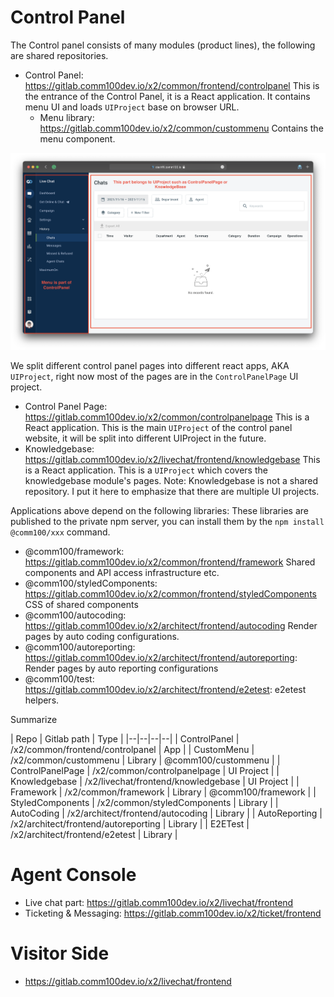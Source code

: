 # Control Panel

The Control panel consists of many modules (product lines), the following are shared repositories.

- Control Panel: https://gitlab.comm100dev.io/x2/common/frontend/controlpanel
  This is the entrance of the Control Panel, it is a React application. It contains menu UI and loads `UIProject` base on browser URL.
   - Menu library: https://gitlab.comm100dev.io/x2/common/custommenu
     Contains the menu component.

![cpui.png](/.attachments/cpui-eca6877f-9254-4d1c-9965-4e6a0993c850.png)

We split different control panel pages into different react apps, AKA `UIProject`, right now most of the pages are in the `ControlPanelPage` UI project.

- Control Panel Page: https://gitlab.comm100dev.io/x2/common/controlpanelpage
  This is a React application. This is the main `UIProject` of the control panel website, it will be split into different UIProject in the future.
- Knowledgebase: https://gitlab.comm100dev.io/x2/livechat/frontend/knowledgebase
  This is a React application. This is a `UIProject` which covers the knowledgebase module's pages.
  Note: Knowledgebase is not a shared repository. I put it here to emphasize that there are multiple UI projects.


Applications above depend on the following libraries:
These libraries are published to the private npm server, you can install them by the `npm install @comm100/xxx` command.
- @comm100/framework: https://gitlab.comm100dev.io/x2/common/frontend/framework
  Shared components and API access infrastructure etc.
- @comm100/styledComponents: https://gitlab.comm100dev.io/x2/common/frontend/styledComponents
  CSS of shared components
- @comm100/autocoding: https://gitlab.comm100dev.io/x2/architect/frontend/autocoding
  Render pages by auto coding configurations.
- @comm100/autoreporting: https://gitlab.comm100dev.io/x2/architect/frontend/autoreporting: Render pages by auto reporting configurations
- @comm100/test: https://gitlab.comm100dev.io/x2/architect/frontend/e2etest: e2etest helpers.

Summarize

| Repo | Gitlab path | Type |
|--|--|--|--|
| ControlPanel | /x2/common/frontend/controlpanel | App |
| CustomMenu | /x2/common/custommenu | Library | @comm100/custommenu |
| ControlPanelPage | /x2/common/controlpanelpage | UI Project |
| Knowledgebase | /x2/livechat/frontend/knowledgebase | UI Project |
| Framework | /x2/common/framework | Library | @comm100/framework |
| StyledComponents | /x2/common/styledComponents | Library |
| AutoCoding | /x2/architect/frontend/autocoding | Library |
| AutoReporting | /x2/architect/frontend/autoreporting | Library |
| E2ETest | /x2/architect/frontend/e2etest | Library |


# Agent Console
- Live chat part: https://gitlab.comm100dev.io/x2/livechat/frontend
- Ticketing & Messaging: https://gitlab.comm100dev.io/x2/ticket/frontend

# Visitor Side
- https://gitlab.comm100dev.io/x2/livechat/frontend